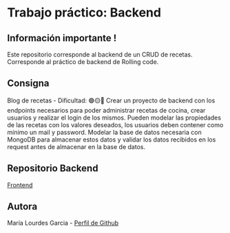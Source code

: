 # Trabajo práctico: Backend

## Información importante !
Este repositorio corresponde al backend de un CRUD de recetas. Corresponde al práctico de backend de Rolling code.

## Consigna
Blog de recetas - Dificultad:  🟢🟡🔴
Crear un proyecto de backend con los endpoints necesarios para poder administrar recetas de cocina, crear usuarios y realizar el login de los mismos. Pueden modelar las propiedades de las recetas con los valores deseados, los usuarios deben contener como mínimo un mail y password.
Modelar la base de datos necesaria con MongoDB para almacenar estos datos y validar los datos recibidos en los request antes de almacenar en la base de datos.

## Repositorio Backend
[Frontend](https://github.com/lourdesgarciafyl/tp-backend-5)

## Autora
María Lourdes Garcia - [Perfil de Github](https://github.com/lourdesgarciafyl)